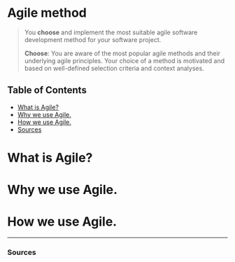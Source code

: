 # **Agile method**
>You **choose** and implement the most suitable agile software development method for your software project.
>
>**Choose**: You are aware of the most popular agile methods and their underlying agile principles. Your choice of a method is motivated and based on well-defined selection criteria and context analyses.

## **Table of Contents**
- [What is Agile?](#what-is-agile)
- [Why we use Agile.](#why-we-use-agile)
- [How we use Agile.](#how-we-use-agile)
- [Sources](#sources)

# **What is Agile?**


# **Why we use Agile.**


# **How we use Agile.**


------------------
### **Sources**